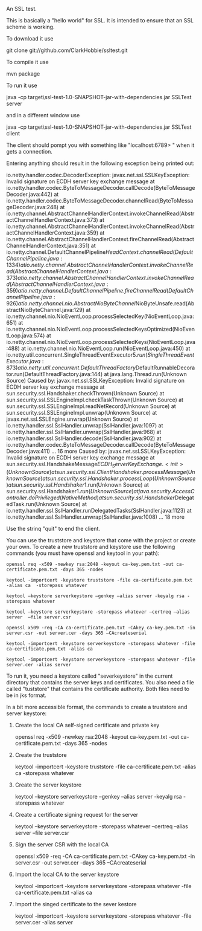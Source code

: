 An SSL test.

This is basically a "hello world" for SSL. It is intended to ensure that an SSL scheme is working.

To download it use

git clone git://github.com/ClarkHobbie/ssltest.git

To compile it use

mvn package

To run it use

java -cp target\ssl-test-1.0-SNAPSHOT-jar-with-dependencies.jar SSLTest server

and in a different window use

java -cp target\ssl-test-1.0-SNAPSHOT-jar-with-dependencies.jar SSLTest client

The client should pompt you with something like "localhost:6789> " when it gets a connection.

Entering anything should result in the following exception being printed out:

io.netty.handler.codec.DecoderException: javax.net.ssl.SSLKeyException: Invalid signature on ECDH server key exchange message
        at io.netty.handler.codec.ByteToMessageDecoder.callDecode(ByteToMessageDecoder.java:442)
        at io.netty.handler.codec.ByteToMessageDecoder.channelRead(ByteToMessageDecoder.java:248)
        at io.netty.channel.AbstractChannelHandlerContext.invokeChannelRead(AbstractChannelHandlerContext.java:373)
        at io.netty.channel.AbstractChannelHandlerContext.invokeChannelRead(AbstractChannelHandlerContext.java:359)
        at io.netty.channel.AbstractChannelHandlerContext.fireChannelRead(AbstractChannelHandlerContext.java:351)
        at io.netty.channel.DefaultChannelPipeline$HeadContext.channelRead(DefaultChannelPipeline.java:1334)
        at io.netty.channel.AbstractChannelHandlerContext.invokeChannelRead(AbstractChannelHandlerContext.java:373)
        at io.netty.channel.AbstractChannelHandlerContext.invokeChannelRead(AbstractChannelHandlerContext.java:359)
        at io.netty.channel.DefaultChannelPipeline.fireChannelRead(DefaultChannelPipeline.java:926)
        at io.netty.channel.nio.AbstractNioByteChannel$NioByteUnsafe.read(AbstractNioByteChannel.java:129)
        at io.netty.channel.nio.NioEventLoop.processSelectedKey(NioEventLoop.java:651)
        at io.netty.channel.nio.NioEventLoop.processSelectedKeysOptimized(NioEventLoop.java:574)
        at io.netty.channel.nio.NioEventLoop.processSelectedKeys(NioEventLoop.java:488)
        at io.netty.channel.nio.NioEventLoop.run(NioEventLoop.java:450)
        at io.netty.util.concurrent.SingleThreadEventExecutor$5.run(SingleThreadEventExecutor.java:873)
        at io.netty.util.concurrent.DefaultThreadFactory$DefaultRunnableDecorator.run(DefaultThreadFactory.java:144)
        at java.lang.Thread.run(Unknown Source)
Caused by: javax.net.ssl.SSLKeyException: Invalid signature on ECDH server key exchange message
        at sun.security.ssl.Handshaker.checkThrown(Unknown Source)
        at sun.security.ssl.SSLEngineImpl.checkTaskThrown(Unknown Source)
        at sun.security.ssl.SSLEngineImpl.readNetRecord(Unknown Source)
        at sun.security.ssl.SSLEngineImpl.unwrap(Unknown Source)
        at javax.net.ssl.SSLEngine.unwrap(Unknown Source)
        at io.netty.handler.ssl.SslHandler.unwrap(SslHandler.java:1097)
        at io.netty.handler.ssl.SslHandler.unwrap(SslHandler.java:968)
        at io.netty.handler.ssl.SslHandler.decode(SslHandler.java:902)
        at io.netty.handler.codec.ByteToMessageDecoder.callDecode(ByteToMessageDecoder.java:411)
        ... 16 more
Caused by: javax.net.ssl.SSLKeyException: Invalid signature on ECDH server key exchange message
        at sun.security.ssl.HandshakeMessage$ECDH_ServerKeyExchange.<init>(Unknown Source)
        at sun.security.ssl.ClientHandshaker.processMessage(Unknown Source)
        at sun.security.ssl.Handshaker.processLoop(Unknown Source)
        at sun.security.ssl.Handshaker$1.run(Unknown Source)
        at sun.security.ssl.Handshaker$1.run(Unknown Source)
        at java.security.AccessController.doPrivileged(Native Method)
        at sun.security.ssl.Handshaker$DelegatedTask.run(Unknown Source)
        at io.netty.handler.ssl.SslHandler.runDelegatedTasks(SslHandler.java:1123)
        at io.netty.handler.ssl.SslHandler.unwrap(SslHandler.java:1008)
        ... 18 more

Use the strinq "quit" to end the client.

You can use the truststore and keystore that come with the project or create your own.  To create a new truststore and keystore use the following commands (you must have openssl and keytool in your path):

`openssl req -x509 -newkey rsa:2048 -keyout ca-key.pem.txt -out ca-certificate.pem.txt -days 365 -nodes`

`keytool -importcert -keystore truststore -file ca-certificate.pem.txt -alias ca  -storepass whatever`

`keytool –keystore serverkeystore –genkey –alias server -keyalg rsa -storepass whatever`

`keytool –keystore serverkeystore -storepass whatever –certreq –alias server  –file server.csr`

`openssl x509 -req -CA ca-certificate.pem.txt -CAkey ca-key.pem.txt -in server.csr -out server.cer -days 365 –CAcreateserial`

`keytool -importcert -keystore serverkeystore -storepass whatever -file ca-certificate.pem.txt -alias ca`

`keytool -importcert -keystore serverkeystore -storepass whatever -file server.cer -alias server`

To run it, you need a keystore called "severkeystore" in the current directory that contains the server keys and certificates. You also need a file called "tuststore" that contains the certificate authority. Both files need to be in jks format.


In a bit more accessible format, the commands to create a truststore and server keystore:

1) Create the local CA self-signed certificate and private key

    openssl req -x509 -newkey rsa:2048 -keyout ca-key.pem.txt -out ca-certificate.pem.txt -days 365 -nodes

2) Create the truststore

    keytool -importcert -keystore truststore -file ca-certificate.pem.txt -alias ca  -storepass whatever

3) Create the server keystore

    keytool –keystore serverkeystore –genkey –alias server -keyalg rsa -storepass whatever

4) Create a certificate signing request for the server

    keytool –keystore serverkeystore -storepass whatever –certreq –alias server –file server.csr

5) Sign the server CSR with the local CA

    openssl x509 -req -CA ca-certificate.pem.txt -CAkey ca-key.pem.txt -in server.csr -out server.cer -days 365 –CAcreateserial

6) Import the local CA to the server keystore

    keytool -importcert -keystore serverkeystore -storepass whatever -file ca-certificate.pem.txt -alias ca

7) Import the singed certificate to the sever kestore

    keytool -importcert -keystore serverkeystore -storepass whatever -file server.cer -alias server


